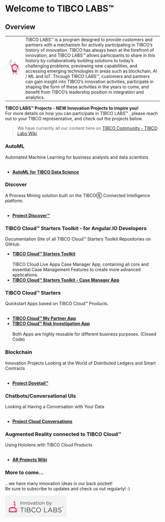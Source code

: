 # Welcome to TIBCO LABS™

## Overview

|      |      |
| ---- | ---- |
| ![Logo](TIBCOLabs-final.png) | TIBCO LABS™ is a program designed to provide customers and partners with a mechanism for actively participating in TIBCO’s history of innovation. TIBCO has always been at the forefront of innovation, and TIBCO LABS™ allows participants to share in this history by collaboratively building solutions to today’s challenging problems, previewing new capabilities, and accessing emerging technologies in areas such as blockchain, AI / ML and IoT. Through TIBCO LABS™, customers and partners can gain insight into TIBCO’s innovation activities, participate in shaping the form of these activities in the years to come, and benefit from TIBCO’s leadership position in integration and analytics. |


<b>TIBCO LABS™ Projects - NEW Innovation Projects to inspire you!</b><br>
For more details on how you can participate in TIBCO LABS™ , please reach out to your TIBCO representative, and check out the projects below.

> We have currently all our content here on [TIBCO Community - TIBCO Labs Wiki](https://community.tibco.com/wiki/tibco-labs "view in TIBCO Community Wiki")

### AutoML
Automated Machine Learning for business analysts and data scientists<br><br>
- [__AutoML for TIBCO Data Science__](https://community.tibco.com/modules/automl-tibcor-data-science-team-studio)

### Discover
A Process Mining solution built on the TIBCOⓇ Connected Intelligence platform.<br><br>
- [__Project Discover™__](https://community.tibco.com/modules/project-discover)

### TIBCO Cloud™ Starters Toolkit - for Angular.IO Developers
Documentation Site of all TIBCO Cloud™ Starters Toolkit Repositories on GitHub.<br>
- [__TIBCO Cloud™ Starters Toolkit__](https://tibcosoftware.github.io/TCSToolkit/)<br><br>
TIBCO Cloud Live Apps Case Manager App, containing all core and essential Case Management Features to create more advanced applications.<br>
- [__TIBCO Cloud™ Starters Toolkit - Case Manager App__](https://tibcosoftware.github.io/TCSToolkit/Angular/starters/TCSTK-case-manager-app/readme/)

### TIBCO Cloud™ Starters 
Quickstart Apps based on TIBCO Cloud™ Products.<br><br>
- [__TIBCO Cloud™ My Partner App__](https://community.tibco.com/modules/tibco-cloud-my-partner-app)<br>
- [__TIBCO Cloud™ Risk Investigation App__](https://community.tibco.com/modules/tibco-cloud-risk-investigation-app)<br><br>
Both Apps are highly reusable for different business purposes. (Closed Code)
 
### Blockchain 
Innovation Projects Looking at the World of Distributed Ledgers and Smart Contracts<br><br>
- [__Project Dovetail™__](https://tibcosoftware.github.io/dovetail)
 
### Chatbots/Conversational UIs
Looking at Having a Conversation with Your Data<br><br>
- [__Project Cloud Conversations__](https://community.tibco.com/modules/project-cloud-conversations)

### Augmented Reality connected to TIBCO Cloud™
Using Hololens with TIBCO Cloud Products<br><br>
- [__AR Projects Wiki__](https://community.tibco.com/wiki/tibco-labstm-augmented-reality-wiki)
 
### More to come...
...we have many innovation ideas in our back pocket! <br>Be sure to subscribe to updates and check us out regularly!  :)

![Logo](tibcolabs-brand.png "Labs Logo")